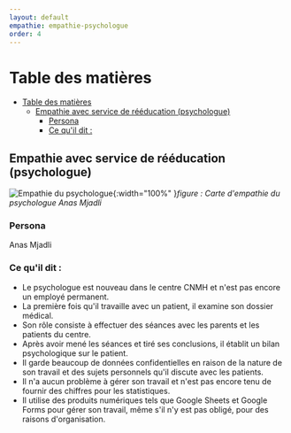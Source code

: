 ```yaml
---
layout: default
empathie: empathie-psychologue
order: 4
---
```


# Table des matières
- [Table des matières](#table-des-matières)
  - [Empathie avec service de rééducation (psychologue)](#empathie-avec-service-de-rééducation-psychologue)
    - [Persona](#persona)
    - [Ce qu'il dit :](#ce-quil-dit-)

<!-- new slide -->
## Empathie avec service de rééducation (psychologue)
![Empathie du psychologue](/besoin/empathie-psychologue/images/carte-empathie-service-de-reeducation-Psychologue-Anas-Mjadli.png){:width="100%" }*figure : Carte d'empathie du psychologue Anas Mjadli*

<!-- note -->

### Persona 
Anas Mjadli

### Ce qu'il dit : 
- Le psychologue est nouveau dans le centre CNMH et n'est pas encore un employé permanent.
- La première fois qu'il travaille avec un patient, il examine son dossier médical.
- Son rôle consiste à effectuer des séances avec les parents et les patients du centre.
- Après avoir mené les séances et tiré ses conclusions, il établit un bilan psychologique sur le patient.
- Il garde beaucoup de données confidentielles en raison de la nature de son travail et des sujets personnels qu'il discute avec les patients.
- Il n'a aucun problème à gérer son travail et n'est pas encore tenu de fournir des chiffres pour les statistiques.
- Il utilise des produits numériques tels que Google Sheets et Google Forms pour gérer son travail, même s'il n'y est pas obligé, pour des raisons d'organisation.

<!-- new slide -->
